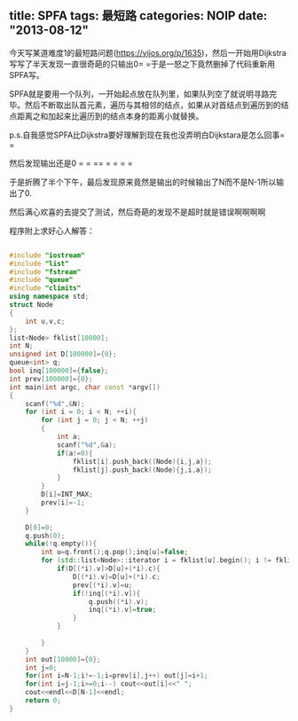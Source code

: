 title: SPFA
tags: 最短路
categories: NOIP
date: "2013-08-12"
---

今天写某道难度1的最短路问题(https://vijos.org/p/1635)，然后一开始用Dijkstra写写了半天发现一直很奇葩的只输出0= =于是一怒之下竟然删掉了代码重新用SPFA写。

SPFA就是要用一个队列，一开始起点放在队列里，如果队列空了就说明寻路完毕。然后不断取出队首元素，遍历与其相邻的结点，如果从对首结点到遍历到的结点距离之和加起来比遍历到的结点本身的距离小就替换。

p.s.自我感觉SPFA比Dijkstra要好理解到现在我也没弄明白Dijkstara是怎么回事= =

然后发现输出还是0 = = == = = = =

于是折腾了半个下午，最后发现原来竟然是输出的时候输出了N而不是N-1所以输出了0.

然后满心欢喜的去提交了测试，然后奇葩的发现不是超时就是错误啊啊啊啊

程序附上求好心人解答：
```c++

#include "iostream"
#include "list"
#include "fstream"
#include "queue"
#include "climits"
using namespace std;
struct Node
{
	int u,v,c;
};
list<Node> fklist[10000];
int N;
unsigned int D[100000]={0};
queue<int> q;
bool inq[100000]={false};
int prev[100000]={0};
int main(int argc, char const *argv[])
{
	scanf("%d",&N);
	for (int i = 0; i < N; ++i){
		for (int j = 0; j < N; ++j)
		{
			int a;
			scanf("%d",&a);
			if(a!=0){
				fklist[i].push_back((Node){i,j,a});
				fklist[j].push_back((Node){j,i,a});
			}
		}
		D[i]=INT_MAX;
		prev[i]=-1;
	}
	
	D[0]=0;
	q.push(0);
	while(!q.empty()){
		int u=q.front();q.pop();inq[u]=false;
		for (std::list<Node>::iterator i = fklist[u].begin(); i != fklist[u].end(); ++i){
			if(D[(*i).v]>D[u]+(*i).c){
				D[(*i).v]=D[u]+(*i).c;
				prev[(*i).v]=u;
				if(!inq[(*i).v]){
					q.push((*i).v);
					inq[(*i).v]=true;
				}
			}
			
		}
	}
	int out[10000]={0};
	int j=0;
	for(int i=N-1;i!=-1;i=prev[i],j++) out[j]=i+1;
	for(int i=j-1;i>=0;i--) cout<<out[i]<<" ";
	cout<<endl<<D[N-1]<<endl;
	return 0;
}

```
